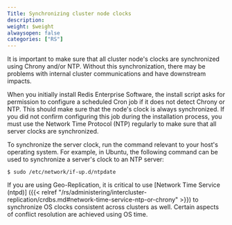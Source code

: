 ```yaml
---
Title: Synchronizing cluster node clocks
description:
weight: $weight
alwaysopen: false
categories: ["RS"]
---
```

It is important to make sure that all cluster node's clocks are synchronized
using Chrony and/or NTP. Without this synchronization, there may be
problems with internal cluster communications and have downstream
impacts.

When you initially install Redis Enterprise Software, the install script
asks for permission to configure a scheduled Cron job if it does not
detect Chrony or NTP. This should make sure that the node's clock is always
synchronized. If you did not confirm configuring this job during the
installation process, you must use the Network Time Protocol (NTP)
regularly to make sure that all server clocks are synchronized.

To synchronize the server clock, run the command relevant to your host's
operating system. For example, in Ubuntu, the following command can be
used to synchronize a server's clock to an NTP server:

```src
$ sudo /etc/network/if-up.d/ntpdate
```

If you are using Geo-Replication, it is critical to use [Network Time Service (ntpd)]
({{< relref "/rs/administering/intercluster-replication/crdbs.md#network-time-service-ntp-or-chrony" >}})
to synchronize OS clocks consistent across clusters as well. Certain aspects of conflict
resolution are achieved using OS time.

